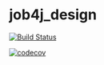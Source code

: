 # job4j_design

[![Build Status](https://app.travis-ci.com/AvetisM/job4j_design.svg?branch=master)](https://app.travis-ci.com/AvetisM/job4j_design)

[![codecov](https://codecov.io/gh/AvetisM/job4j_design/branch/master/graph/badge.svg?token=R84IFACVPZ)](https://codecov.io/gh/AvetisM/job4j_design)